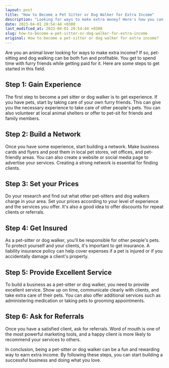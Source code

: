 ```yaml
---
layout: post
title: "How to Become a Pet Sitter or Dog Walker for Extra Income"
description: "Looking for ways to make extra money? Here's how you can become a pet sitter or dog walker and earn money while doing something you love."
date: 2023-04-01 20:54:44 +0300
last_modified_at: 2023-04-01 20:54:44 +0300
slug: how-to-become-a-pet-sitter-or-dog-walker-for-extra-income
original: How to become a pet-sitter or dog walker for extra income?
---
```

Are you an animal lover looking for ways to make extra income? If so, pet-sitting and dog walking can be both fun and profitable. You get to spend time with furry friends while getting paid for it. Here are some steps to get started in this field.

## Step 1: Gain Experience

The first step to become a pet sitter or dog walker is to get experience. If you have pets, start by taking care of your own furry friends. This can give you the necessary experience to take care of other people's pets. You can also volunteer at local animal shelters or offer to pet-sit for friends and family members. 

## Step 2: Build a Network

Once you have some experience, start building a network. Make business cards and flyers and post them in local pet stores, vet offices, and pet-friendly areas. You can also create a website or social media page to advertise your services. Creating a strong network is essential for finding clients.

## Step 3: Set your Prices

Do your research and find out what other pet-sitters and dog walkers charge in your area. Set your prices according to your level of experience and the services you offer. It's also a good idea to offer discounts for repeat clients or referrals.

## Step 4: Get Insured

As a pet-sitter or dog walker, you'll be responsible for other people's pets. To protect yourself and your clients, it's important to get insurance. A liability insurance policy can help cover expenses if a pet is injured or if you accidentally damage a client's property.

## Step 5: Provide Excellent Service

To build a business as a pet-sitter or dog walker, you need to provide excellent service. Show up on time, communicate clearly with clients, and take extra care of their pets. You can also offer additional services such as administering medication or taking pets to grooming appointments.

## Step 6: Ask for Referrals

Once you have a satisfied client, ask for referrals. Word of mouth is one of the most powerful marketing tools, and a happy client is more likely to recommend your services to others.

In conclusion, being a pet-sitter or dog walker can be a fun and rewarding way to earn extra income. By following these steps, you can start building a successful business and doing what you love.